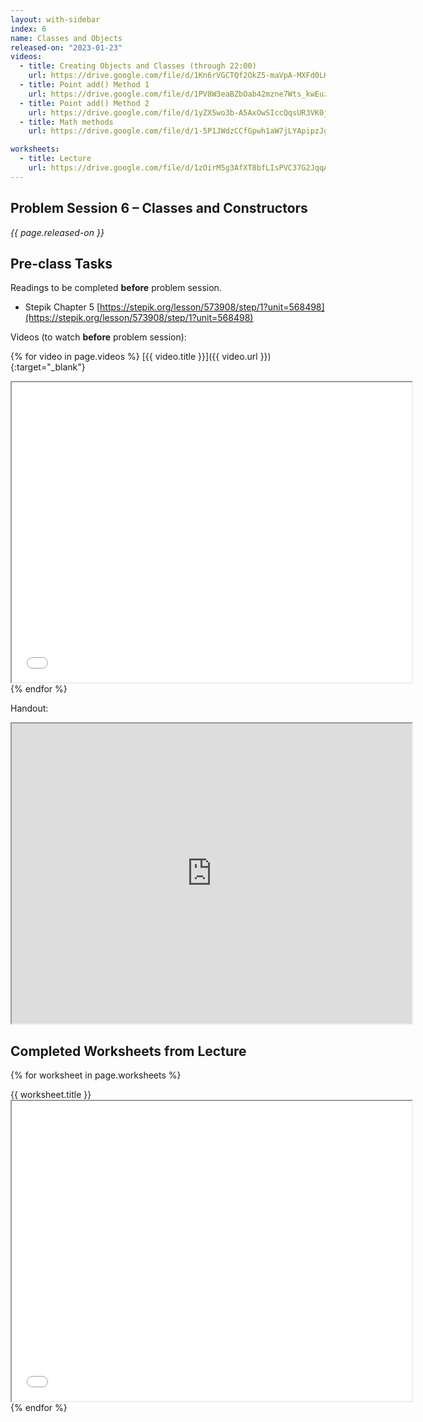 ```yaml
---
layout: with-sidebar
index: 6
name: Classes and Objects
released-on: "2023-01-23"
videos:
  - title: Creating Objects and Classes (through 22:00)
    url: https://drive.google.com/file/d/1Kn6rVGCTQf2OkZ5-maVpA-MXFd0LHxZ2
  - title: Point add() Method 1
    url: https://drive.google.com/file/d/1PV8W3eaBZbOab42mzne7Wts_kwEuz6ZU
  - title: Point add() Method 2
    url: https://drive.google.com/file/d/1yZX5wo3b-A5AxOwSIccQqsUR3VK0j26i
  - title: Math methods
    url: https://drive.google.com/file/d/1-5P1JWdzCCfGpwh1aW7jLYApipzJgmKc

worksheets:
  - title: Lecture
    url: https://drive.google.com/file/d/1zOirM5g3AfXT8bfLIsPVC37G2JqqAyr9
---
```


## Problem Session 6 – Classes and Constructors

_{{ page.released-on }}_

## Pre-class Tasks

Readings to be completed **before** problem session.

- Stepik Chapter 5 [https://stepik.org/lesson/573908/step/1?unit=568498](https://stepik.org/lesson/573908/step/1?unit=568498)

Videos (to watch **before** problem session):

{% for video in page.videos %}
[{{ video.title }}]({{ video.url }}){:target="_blank"}

<iframe src="{{ video.url }}/preview" width="640" height="480" allow="autoplay"></iframe>
{% endfor %}

Handout:

<iframe src="https://drive.google.com/file/d/1un1uKkq6tHcGb-KEYW0pcm2Ldcb5hZR_/preview" width="640" height="480" allow="autoplay"></iframe>

## Completed Worksheets from Lecture

{% for worksheet in page.worksheets %}
<div class="worksheetBox">
{{ worksheet.title }}
<br>
<iframe src="{{ worksheet.url }}/preview" width="640" height="480" allow="autoplay"></iframe>
</div>
{% endfor %}